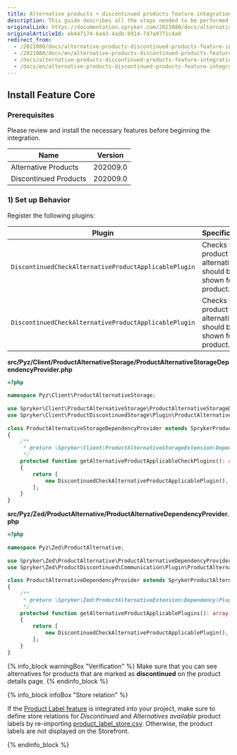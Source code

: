 ```yaml
---
title: Alternative products + discontinued products feature integration
description: This guide describes all the steps needed to be performed in order to integrate the Alternative Products + Discontinued Products features into your project.
originalLink: https://documentation.spryker.com/2021080/docs/alternative-products-discontinued-products-feature-integration
originalArticleId: eb447174-6a43-4adb-8914-747a9771c4a9
redirect_from:
  - /2021080/docs/alternative-products-discontinued-products-feature-integration
  - /2021080/docs/en/alternative-products-discontinued-products-feature-integration
  - /docs/alternative-products-discontinued-products-feature-integration
  - /docs/en/alternative-products-discontinued-products-feature-integration
---
```


## Install Feature Core
### Prerequisites
Please review and install the necessary features before beginning the integration.

| Name | Version |
| --- | --- |
| Alternative Products | 202009.0 |
| Discontinued Products | 202009.0 |

### 1) Set up Behavior
Register the following plugins:

| Plugin | Specification | Prerequisites | Namespace |
| --- | --- | --- | --- |
| `DiscontinuedCheckAlternativeProductApplicablePlugin` | Checks if product alternatives should be shown for the product. | Expects `SKU `and `idProductConcrete` to be set for `ProductViewTransfer`. | `Spryker\Client\ProductDiscontinuedStorage\Plugin\ProductAlternativeStorage` |
| `DiscontinuedCheckAlternativeProductApplicablePlugin` | Checks if product alternatives should be shown for the product. | None | `Spryker\Zed\ProductDiscontinued\Communication\Plugin\ProductAlternative` |

**src/Pyz/Client/ProductAlternativeStorage/ProductAlternativeStorageDependencyProvider.php**

```php
<?php
 
namespace Pyz\Client\ProductAlternativeStorage;
 
use Spryker\Client\ProductAlternativeStorage\ProductAlternativeStorageDependencyProvider as SprykerProductAlternativeStorageDependencyProvider;
use Spryker\Client\ProductDiscontinuedStorage\Plugin\ProductAlternativeStorage\DiscontinuedCheckAlternativeProductApplicablePlugin;
 
class ProductAlternativeStorageDependencyProvider extends SprykerProductAlternativeStorageDependencyProvider
{
    /**
     * @return \Spryker\Client\ProductAlternativeStorageExtension\Dependency\Plugin\AlternativeProductApplicablePluginInterface[]
     */
    protected function getAlternativeProductApplicableCheckPlugins(): array
    {
        return [
            new DiscontinuedCheckAlternativeProductApplicablePlugin(),
        ];
    }
}
```

**src/Pyz/Zed/ProductAlternative/ProductAlternativeDependencyProvider.php**

```php
<?php
 
namespace Pyz\Zed\ProductAlternative;
 
use Spryker\Zed\ProductAlternative\ProductAlternativeDependencyProvider as SprykerProductAlternativeDependencyProvider;
use Spryker\Zed\ProductDiscontinued\Communication\Plugin\ProductAlternative\DiscontinuedCheckAlternativeProductApplicablePlugin;
 
class ProductAlternativeDependencyProvider extends SprykerProductAlternativeDependencyProvider
{
    /**
     * @return \Spryker\Zed\ProductAlternativeExtension\Dependency\Plugin\AlternativeProductApplicablePluginInterface[]
     */
    protected function getAlternativeProductApplicablePlugins(): array
    {
        return [
            new DiscontinuedCheckAlternativeProductApplicablePlugin(), #ProductDiscontinuedFeature
        ];
    }
}
```

{% info_block warningBox "Verification" %}
Make sure that you can see alternatives for products that are marked as **discontinued** on the product details page.
{% endinfo_block %}


{% info_block infoBox "Store relation" %}

If the [Product Label feature](https://documentation.spryker.com/2021080/docs/product-label) is integrated into your project, make sure to define store relations for *Discontinued* and *Alternatives available* product labels by re-importing [product_label_store.csv](/docs/scos/dev/developer-guides/{{page.version}}/development-guide/data-import/data-import-categories/merchandising-setup/product-merchandising/file-details-product-label-store.csv.html). Otherwise, the product labels are not displayed on the Storefront. 


{% endinfo_block %}
